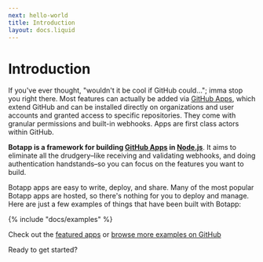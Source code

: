 ```yaml
---
next: hello-world
title: Introduction
layout: docs.liquid
---
```


# Introduction

If you've ever thought, "wouldn't it be cool if GitHub could…"; imma stop you right there. Most features can actually be added via [GitHub Apps](https://docs.github.com/apps/), which extend GitHub and can be installed directly on organizations and user accounts and granted access to specific repositories. They come with granular permissions and built-in webhooks. Apps are first class actors within GitHub.

**Botapp is a framework for building [GitHub Apps](http://docs.github.com/apps) in [Node.js](https://nodejs.org/)**. It aims to eliminate all the drudgery–like receiving and validating webhooks, and doing authentication handstands–so you can focus on the features you want to build.

Botapp apps are easy to write, deploy, and share. Many of the most popular Botapp apps are hosted, so there's nothing for you to deploy and manage. Here are just a few examples of things that have been built with Botapp:

{% include "docs/examples" %}

Check out the [featured apps](https://botapp.github.io/apps/) or [browse more examples on GitHub](https://github.com/search?q=topic%3Abotapp-app&type=Repositories)

Ready to get started?
